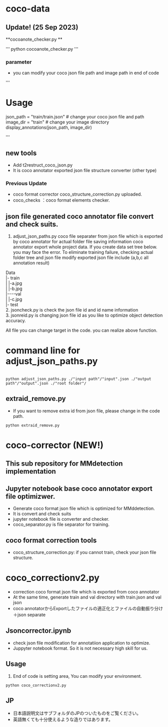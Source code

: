 # coco-data

## Update! (25 Sep 2023)
**cocoanote_checker.py **

'''
python cocoanote_checker.py
'''

### parameter
- you can modify your coco json file path and image path in end of code

'''
# Usage
json_path = "train/train.json"  # change your coco json file and path
image_dir = "train"  # change your image directory
display_annotations(json_path, image_dir)

'''



## new tools
- Add  t2restruct_coco_json.py
- It is coco annotator exported json file structure converter (other type)

### Previous Update
- coco format corrector coco_structure_correction.py uploaded.
- coco_checks ：coco format elements checker.


## json file generated coco annotator file convert and check suits.

1. adjust_json_paths.py coco file separater from json file which is exported by coco annotator for actual folder file saving information
coco annotator export whole project data.
If you create data set tree below. you may face the error.
To eliminate training failure, checking actual folder tree and json file modify
exported json file include (a,b,c all annotation result)

Data  
|- train  
|     |-a.jpg  
|     |-b.jpg  
|----val  
|     |-c.jpg  
|- test  
2. jsoncheck.py is check the json file id and id name information  
3. jsonreid.py  is changing json file id as you like to optimize object detection accuracy.  

All file you can change target in the code. you can realize above function.

# command line for adjust_json_paths.py  
```

python adjust_json_paths.py ./"input path"/"input".json ./"output path"/"output".json ./"root folder"/  

```
## extraid_remove.py
- If you want to remove extra id from json file, please  change in the code path.
```
python extraid_remove.py

```

# coco-corrector (NEW!)
## This sub repository for MMdetection implementation
## Jupyter notebook base coco annotator export file optimizwer.
- Generate coco format json file which is optimized for MMddetection.
- It is convert and check suits
- jupyter notebook file is converter and checker.
- coco_separator.py is file separator for training.

## coco format correction tools
- coco_structure_correction.py: if you cannot train, check your json file structure.

# coco_correctionv2.py
- correction coco format json file which is exported from coco annotator
- At the same time, generate train and val directory with train.json and val json
- coco annotatorからExportしたファイルの適正化とファイルの自動振り分け＋json separate

## Jsoncorrector.ipynb
- check json file modification for annotatiion application to optimize.
- Juppyter notebook format. So it is not necessary high skill for us.

## Usage
1. End of code is setting area, You can modify your environment.

```
python coco_correctionv2.py

```

## JP
- 日本語説明文はサブフォルダのJPのついたものをご覧ください。
- 英語無くても十分使えるような造りではあります。


